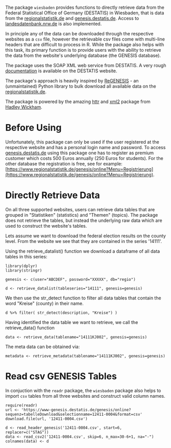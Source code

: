 The package `wiesbaden` provides functions to directly retrieve data from the Federal Statistical Office of Germany (DESTATIS) in Wiesbaden, that is data from the [regionalstatistik.de](https://www.regionalstatistik.de/genesis/online) and [genesis.destatis.de](https://www-genesis.destatis.de/genesis/online). Access to [landesdatenbank.nrw.de](https://www.landesdatenbank.nrw.de) is also implemented. 

In principle any of the data can be downloaded through the respective websites as a `csv` file, however the retrievable csv files come with multi-line headers that are difficult to process in R. While the package also helps with this task, its primary function is to provide users with the ability to retrieve the data from the website's underlying database (the GENESIS database). 

The package uses the SOAP XML web service from DESTATIS. A very rough [documentation](https://www-genesis.destatis.de/genesis/online?Menu=Webservice) is available on the DESTATIS website.

The package's approach is heavily inspired by [ReGENESIS](https://github.com/pudo/regenesis) - an (unmaintained) Python library to bulk download all available data on the [regionalstatistik.de](https://www.regionalstatistik.de/genesis/online). 

The package is powered by the amazing [httr](https://github.com/hadley/httr) and [xml2](https://github.com/hadley/xml2) package from [Hadley Wickham](http://hadley.nz/). 

# Before Using 

Unfortunately, this package can only be used if the user registered at the respective website and has a personal login name and password. To access [genesis.destatis.de](https://www-genesis.destatis.de/genesis/online) using this package one has to register as premium customer which costs 500 Euros annually (250 Euros for students). For the other database the registration is free, see for example: [https://www.regionalstatistik.de/genesis/online?Menu=Registrierung](https://www.regionalstatistik.de/genesis/online?Menu=Registrierung). 


# Directly Retrieve Data 

On all three supported websites, users can retrieve data tables that are grouped in "Statistiken" (statistics) and "Themen" (topics). The package does not retrieve the tables, but instead the underlying raw data which are used to construct the website's tables.

Lets assume we want to download the federal election results on the county level. From the website we see that they are contained in the series '14111'. 

Using the retrieve_datalist() function we download a dataframe of all data tables in this series: 

	library(dplyr)
	library(stringr)

	genesis <- c(user="ABCDEF", password="XXXXX", db="regio")

	d <- retrieve_datalist(tableseries="14111", genesis=genesis)

We then use the str_detect function to filter all data tables that contain the word "Kreise" (county)
in their name. 

	d %>% filter( str_detect(description, "Kreise") ) 

Having identified the data table we want to retrieve, we call the retrieve_data() function

	data <- retrieve_data(tablename="14111KJ002", genesis=genesis)

The meta data can be obtained via:

	metadata <- retrieve_metadata(tablename="14111KJ002", genesis=genesis)

# Read csv GENESIS Tables 

In conjuction with the `readr` package, the `wiesbaden` package also helps to import `csv` tables from all three websites and construct valid column names. 

	require(readr)
	url <- 'https://www-genesis.destatis.de/genesis/online?sequenz=tabelleDownload&selectionname=12411-0004&format=csv'
	download.file(url, '12411-0004.csv')

	d <- read_header_genesis('12411-0004.csv', start=6, replacer=c("STAG"))
	data <- read_csv2('12411-0004.csv', skip=6, n_max=30-6+1, na="-")
	colnames(data) <- d

